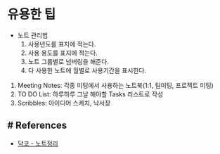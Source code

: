 # 유용한 팁


- 노트 관리법
  1. 사용년도를 표지에 적는다.
  1. 사용 용도를 표지에 적는다.
  1. 노트 그룹별로 넘버링을 해준다.
  1. 다 사용한 노트에 월별로 사용기간을 표시한다.
   
1. Meeting Notes: 각종 미팅에서 사용하는 노트북(1:1, 팀미팅, 프로젝트 미팅)
1. TO DO List:  하루하루 그날 해야할 Tasks 리스트로 작성
1. Scribbles:  아이디어 스케치, 낙서장
  
  
## # References  
- [닥코 - 노트정리](https://www.youtube.com/watch?v=DuWSGCOOa9Q)


